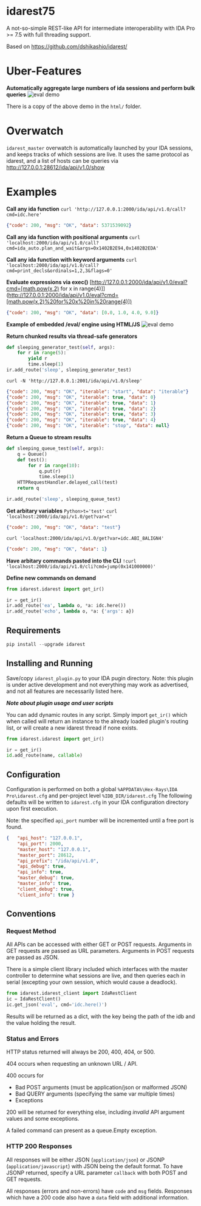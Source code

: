 # idarest75

A not-so-simple REST-like API for intermediate interoperability with IDA Pro >= 7.5 with full threading support.

Based on https://github.com/dshikashio/idarest/

Uber-Features
=============
**Automatically aggregate large numbers of ida sessions and perform bulk queries**
![eval demo](https://sfinktah.github.io/idarest75/evalm.png)

There is a copy of the above demo in the `html/` folder.

Overwatch
=========

`idarest_master` overwatch is automatically launched by your IDA sessions, and keeps tracks of which sessions are live. It uses the same protocol as idarest, and a list of hosts can be queries via http://127.0.0.1:28612/ida/api/v1.0/show

Examples
========
**Call any ida function**
`curl 'http://127.0.0.1:2000/ida/api/v1.0/call?cmd=idc.here'`
```json
{"code": 200, "msg": "OK", "data": 5371539092}
```

**Call any ida function with positional arguments**
`curl 'localhost:2000/ida/api/v1.0/call?cmd=ida_auto.plan_and_wait&args=0x1402B2E94,0x1402B2EDA'`

**Call any ida function with keyword arguments**
`curl 'localhost:2000/ida/api/v1.0/call?cmd=print_decls&ordinals=1,2,3&flags=0'`

**Evaluate expressions via exec()**
[http://127.0.0.1:2000/ida/api/v1.0/eval?cmd=[math.pow(x,2) for x in range(4)]](http://127.0.0.1:2000/ida/api/v1.0/eval?cmd=[math.pow(x,2)%20for%20x%20in%20range(4)])
```json
{"code": 200, "msg": "OK", "data": [0.0, 1.0, 4.0, 9.0]}
```
**Example of embedded /eval/ engine using HTML/JS**
![eval demo](https://sfinktah.github.io/idarest75/eval.png)

**Return chunked results via thread-safe generators**
```py
def sleeping_generator_test(self, args):
    for r in range(5):
        yield r
        time.sleep(1)
ir.add_route('sleep', sleeping_generator_test)
```

`curl -N 'http://127.0.0.1:2001/ida/api/v1.0/sleep'`

```json
{"code": 200, "msg": "OK", "iterable": "start", "data": "iterable"}
{"code": 200, "msg": "OK", "iterable": true, "data": 0}
{"code": 200, "msg": "OK", "iterable": true, "data": 1}
{"code": 200, "msg": "OK", "iterable": true, "data": 2}
{"code": 200, "msg": "OK", "iterable": true, "data": 3}
{"code": 200, "msg": "OK", "iterable": true, "data": 4}
{"code": 200, "msg": "OK", "iterable": "stop", "data": null}
```

**Return a Queue to stream results**
```py
def sleeping_queue_test(self, args):
    q = Queue()
    def test():
        for r in range(10):
            q.put(r)
            time.sleep(1)
    HTTPRequestHandler.delayed_call(test)
    return q

ir.add_route('sleep', sleeping_queue_test)
```

**Get arbitary variables**
`Python>t='test'`
`curl 'localhost:2000/ida/api/v1.0/get?var=t'`
```json
{"code": 200, "msg": "OK", "data": "test"}
```

`curl 'localhost:2000/ida/api/v1.0/get?var=idc.ABI_8ALIGN4'`
```json
{"code": 200, "msg": "OK", "data": 1}
```

**Have arbitary commands pasted into the CLI**
`!curl 'localhost:2000/ida/api/v1.0/cli?cmd=jump(0x141000000)'`

**Define new commands on demand**
```py
from idarest.idarest import get_ir()

ir = get_ir()
ir.add_route('ea', lambda o, *a: idc.here())    
ir.add_route('echo', lambda o, *a: {'args': a}) 
```

Requirements
------------
```py
pip install --upgrade idarest
```

Installing and Running
----------------------
Save/copy `idarest_plugin.py` to your IDA pugin directory.  Note: this plugin is under active development and not everything may work as advertised, and not all features are necessarily listed here.

***Note about plugin usage and user scripts***

You can add dynamic routes in any script. Simply import `get_ir()` which when called will return an instance to the already loaded plugin's routing list, or will create a new idarest thread if none exists.

```py
from idarest.idarest import get_ir()

ir = get_ir()
id.add_route(name, callable)
```

Configuration
-------------
Configuration is performed on both a global `%APPDATA%\Hex-Rays\IDA Pro\idarest.cfg` and per-project level `%IDB_DIR/idarest.cfg`
The following defaults will be written to `idarest.cfg` in your IDA configuration directory upon first execution.

Note: the specified `api_port` number will be incremented until a free port is found.
```json
{   "api_host": "127.0.0.1",
    "api_port": 2000,
    "master_host": "127.0.0.1",
    "master_port": 28612,
    "api_prefix": "/ida/api/v1.0",
    "api_debug": true,
    "api_info": true,
    "master_debug": true,
    "master_info": true,
    "client_debug": true,
    "client_info": true }
```

Conventions
-----------
### Request Method
All APIs can be accessed with either GET or POST requests.  Arguments in GET
requests are passed as URL parameters.  Arguments in POST requests are passed as
JSON.

There is a simple client library included which interfaces with the master controller to determine what sessions are live, and then queries each in serial (excepting your own session, which would cause a deadlock).

```py
from idarest.idarest_client import IdaRestClient
ic = IdaRestClient()
ic.get_json('eval', cmd='idc.here()')
```

Results will be returned as a dict, with the key being the path of the idb and the value holding the result.

### Status and Errors
HTTP status returned will always be 200, 400, 404, or 500.

404 occurs when requesting an unknown URL / API.

400 occurs for
* Bad POST arguments (must be application/json or malformed JSON)
* Bad QUERY arguments (specifying the same var multiple times)
* Exceptions

200 will be returned for everything else, including *invalid* API argument
values and some exceptions.

A failed command can present as a queue.Empty exception.

### HTTP 200 Responses
All responses will be either JSON (`application/json`) or JSONP
(`application/javascript`) with JSON being the default format.  To have JSONP
returned, specify a URL parameter `callback` with both POST and GET requests.

All responses (errors and non-errors) have `code` and `msg` fields.  Responses
which have a 200 code also have a `data` field with additional information.
